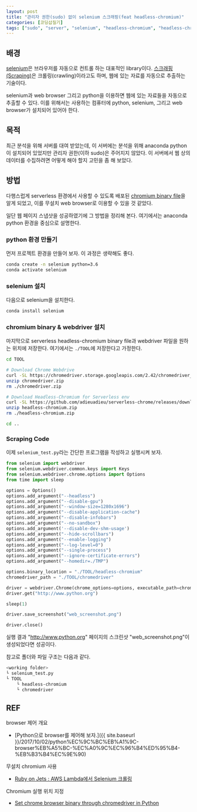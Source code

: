 ```yaml
---
layout: post
title: "관리자 권한(sudo) 없이 selenium 스크래핑(feat headless-chromium)"
categories: [코딩삽질기]
tags: ["sudo", "server", "selenium", "headless-chromium", "headless-chrome"]
---
```


## 배경

[selenium](https://www.selenium.dev/)은 브라우저를 자동으로 컨트롤 하는 대표적인 library이다. [스크래핑(Scraping)](https://ko.wikipedia.org/wiki/%EB%8D%B0%EC%9D%B4%ED%84%B0_%EC%8A%A4%ED%81%AC%EB%9E%98%ED%95%91)은 크롤링(crawling)이라고도 하며, 웹에 있는 자료를 자동으로 추출하는 기술이다.

selenium과 web browser 그리고 python을 이용하면 웹에 있는 자료들을 자동으로 추출할 수 있다. 이를 위해서는 사용하는 컴퓨터에 python, selenium, 그리고 web browser가 설치되어 있어야 한다.

## 목적

최근 분석을 위해 서버를 대여 받았는데, 이 서버에는 분석을 위해 anaconda python이 설치되어 있었지만 관리자 권한(이하 sudo)은 주어지지 않았다. 이 서버에서 웹 상의 데이터를 수집하려면 어떻게 해야 할지 고민을 좀 해 보았다.

## 방법

다행스럽게 serverless 환경에서 사용할 수 있도록 배포된 [chromium binary file](https://github.com/adieuadieu/serverless-chrome)을 알게 되었고, 이를 무설치 web browser로 이용할 수 있을 것 같았다.

일단 웹 페이지 스냅샷을 성공하였기에 그 방법을 정리해 본다. 여기에서는 anaconda python 환경을 중심으로 설명한다.

### python 환경 만들기

먼저 프로젝트 환경을 만들어 보자. 이 과정은 생략해도 좋다.

```bash
conda create -n selenium python=3.6
conda activate selenium
```

### selenium 설치

다음으로 selenium을 설치한다.

```bash
conda install selenium
```

### chromium binary & webdriver 설치

마지막으로 serverless headless-chromium binary file과 webdriver 파일을 원하는 위치에 저장한다. 여기에서는 `./TOOL`에 저장한다고 가정한다.

```bash
cd TOOL

# Download Chrome Webdrive
curl -SL https://chromedriver.storage.googleapis.com/2.42/chromedriver_linux64.zip > chromedriver.zip
unzip chromedriver.zip
rm ./chromedriver.zip

# Download Headless-Chromium for Serverless env
curl -SL https://github.com/adieuadieu/serverless-chrome/releases/download/v1.0.0-55/stable-headless-chromium-amazonlinux-2017-03.zip > headless-chromium.zip
unzip headless-chromium.zip
rm ./headless-chromium.zip

cd ..
```

### Scraping Code

이제 `selenium_test.py`라는 간단한 프로그램을 작성하고 실행시켜 보자.

```python
from selenium import webdriver
from selenium.webdriver.common.keys import Keys
from selenium.webdriver.chrome.options import Options
from time import sleep 

options = Options()
options.add_argument("--headless")
options.add_argument("--disable-gpu")
options.add_argument("--window-size=1280x1696")
options.add_argument("--disable-application-cache")
options.add_argument("--disable-infobars")
options.add_argument("--no-sandbox")
options.add_argument('--disable-dev-shm-usage')
options.add_argument("--hide-scrollbars")
options.add_argument("--enable-logging")
options.add_argument("--log-level=0")
options.add_argument("--single-process")
options.add_argument("--ignore-certificate-errors")
options.add_argument("--homedir=./TMP")

options.binary_location = "./TOOL/headless-chromium"
chromedriver_path = "./TOOL/chromedriver"

driver = webdriver.Chrome(chrome_options=options, executable_path=chromedriver_path )
driver.get("http://www.python.org")

sleep(1) 

driver.save_screenshot("web_screenshot.png") 

driver.close()
```

실행 결과 "<http://www.python.org>" 페이지의 스크린샷 "web_screenshot.png"이 생성되었다면 성공이다.

참고로 폴더와 파일 구조는 다음과 같다.

```bash
<working folder>
└ selenium_test.py
└ TOOL
    └ headless-chromium
    └ chromedriver
```

## REF

browser 제어 개요

* [Python으로 browser를 제어해 보자.]({{ site.baseurl }}/2017/10/02/python%EC%9C%BC%EB%A1%9C-browser%EB%A5%BC-%EC%A0%9C%EC%96%B4%ED%95%B4-%EB%B3%B4%EC%9E%90)

무설치 chromium 사용

* [Ruby on Jets : AWS Lambda에서 Selenium 크롤링](https://kbs4674.tistory.com/108)

Chromium 실행 위치 지정

* [Set chrome browser binary through chromedriver in Python](https://stackoverflow.com/a/45503916)
